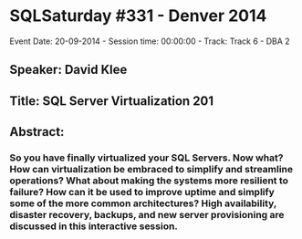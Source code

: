 # SQLSaturday #331 - Denver 2014
Event Date: 20-09-2014 - Session time: 00:00:00 - Track: Track 6 - DBA 2
## Speaker: David Klee
## Title: SQL Server Virtualization 201
## Abstract:
### So you have finally virtualized your SQL Servers. Now what? How can virtualization be embraced to simplify and streamline operations? What about making the systems more resilient to failure? How can it be used to improve uptime and simplify some of the more common architectures? High availability, disaster recovery, backups, and new server provisioning are discussed in this interactive session.
